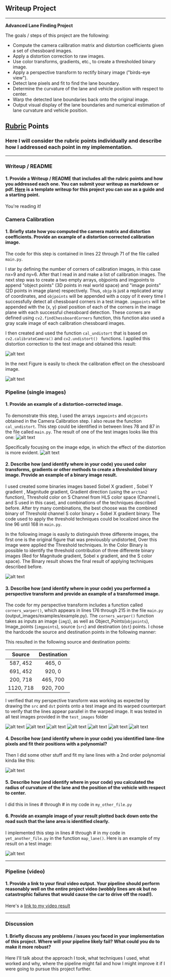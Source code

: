 ## Writeup Project

---

**Advanced Lane Finding Project**

The goals / steps of this project are the following:

* Compute the camera calibration matrix and distortion coefficients given a set of chessboard images.
* Apply a distortion correction to raw images.
* Use color transforms, gradients, etc., to create a thresholded binary image.
* Apply a perspective transform to rectify binary image ("birds-eye view").
* Detect lane pixels and fit to find the lane boundary.
* Determine the curvature of the lane and vehicle position with respect to center.
* Warp the detected lane boundaries back onto the original image.
* Output visual display of the lane boundaries and numerical estimation of lane curvature and vehicle position.

[//]: # (Image References)

[image1_distort]: ./output_images/calibration_result_1.png "Undistorted_1"
[image2_distort]: ./output_images/calibration_result_2.png "Undistorted_1"
[image1_undistort]: ./output_images/distortion_corrected_0.png "Test Distortion Corrected 1"
[image2_undistort]: ./output_images/distortion_corrected_1.png "Test Distortion Corrected 2"
[image1_threshold]: ./output_images/gradient_threshold_0.png "Threshold result"
[image1_warped]: ./output_images/wraped_0.png "Warped 1"
[image2_warped]: ./output_images/wraped_1.png "Warped 2"
[image3_warped]: ./output_images/wraped_2.png "Warped 3"
[image4_warped]: ./output_images/wraped_3.png "Warped 4"
[image5_warped]: ./output_images/wraped_4.png "Warped 5"
[image6_warped]: ./output_images/wraped_5.png "Warped 6"
[image7_warped]: ./output_images/wraped_6.png "Warped 7"
[image2]: ./test_images/test1.jpg "Road Transformed"
[image3]: ./examples/binary_combo_example.jpg "Binary Example"
[image4]: ./examples/warped_straight_lines.jpg "Warp Example"
[image5]: ./examples/color_fit_lines.jpg "Fit Visual"
[image6]: ./examples/example_output.jpg "Output"
[video1]: ./project_video.mp4 "Video"

## [Rubric](https://review.udacity.com/#!/rubrics/571/view) Points

### Here I will consider the rubric points individually and describe how I addressed each point in my implementation.  

---

### Writeup / README

#### 1. Provide a Writeup / README that includes all the rubric points and how you addressed each one.  You can submit your writeup as markdown or pdf.  [Here](https://github.com/udacity/CarND-Advanced-Lane-Lines/blob/master/writeup_template.md) is a template writeup for this project you can use as a guide and a starting point.  

You're reading it!

### Camera Calibration

#### 1. Briefly state how you computed the camera matrix and distortion coefficients. Provide an example of a distortion corrected calibration image.

The code for this step is contained in lines 22 through 71 of the file called `main.py`.  

I star by defining the number of corners of calibration images, in this case nx=9 and ny=6. After that I read in and make a list of calibration images. The next step was to create a two empty arrays, objpoints and imgpoints to append "object points" (3D points in real world space) and "image points" (2D points in image plane) respectively.  Thus, `objp` is just a replicated array of coordinates, and `objpoints` will be appended with a copy of it every time I successfully detect all chessboard corners in a test image.  `imgpoints` will be appended with the (x, y) pixel position of each of the corners in the image plane with each successful chessboard detection. These corners are defined using `cv2.findChessboardCorners` function, this function also used a gray scale image of each calibration chessboard images.

I then created and used the function `cal_undistort` that is based on `cv2.calibrateCamera()` and `cv2.undistort() ` functions.  I applied this distortion correction to the test image and obtained this result:

![alt text][image1_distort]

In the next Figure is easily to check the calibration effect on the chessboard image.

![alt text][image2_distort]

### Pipeline (single images)

#### 1. Provide an example of a distortion-corrected image.

To demonstrate this step, I used the arrays `imgpoints` and `objpoints` obtained in the Camera Calibration step. I also reuse the function `cal_undistort`. This step could be identified in between lines 78 and 87 in the file called `main.py`. The result of one of the test images looks like this one:
![alt text][image1_undistort]

Specifically focusing on the image edge, in which the effect of the distortion is more evident.
![alt text][image2_undistort]

#### 2. Describe how (and identify where in your code) you used color transforms, gradients or other methods to create a thresholded binary image.  Provide an example of a binary image result.

I used created some binaries images based Sobel X gradient , Sobel Y gradient , Magnitude gradient, Gradient direction (using the `arctan2` function), Threshold color on S Channel from HLS color space (Channel L and S used in this case), and combinations of the techniques described before. After try many combinations, the best choose was the combined binary of Threshold channel S color binary + Sobel X gradient binary. The code used to apply the threshold techniques could be localized since the line 96 until 168 in `main.py`.

In the following image is easily to distinguish three differente images, the first one is the original figure that was previousbly undistorted, Over this image were applied the Threshold techniques. In the Color Binary is possible to identify the threshold contribution of three differente binary images (Red for Magnitude gradient, Sobel x gradient, and the S color space). The Binary result shows the final result of applying techniques described before.

![alt text][image1_threshold]

#### 3. Describe how (and identify where in your code) you performed a perspective transform and provide an example of a transformed image.

The code for my perspective transform includes a function called `corners_warper()`, which appears in lines 176 through 215 in the file `main.py` (output_images/examples/example.py).  The `corners_warper()` function takes as inputs an image (`img1`), as well as Object_Points(`objpoints`), Image_points (`imgpoints`), source (`src`) and destination (`dst`) points.  I chose the hardcode the source and destination points in the following manner:

This resulted in the following source and destination points:

| Source        | Destination   |
|:-------------:|:-------------:|
| 587, 452      | 465, 0        |
| 691, 452      | 920, 0      |
| 200, 718     | 465, 700      |
| 1120, 718      | 920, 700        |

I verified that my perspective transform was working as expected by drawing the `src` and `dst` points onto a test image and its warped counterpart to verify that the lines appear parallel in the warped image. It was tested in all test images provided in the `test_images` folder

![alt text][image1_warped]
![alt text][image2_warped]
![alt text][image3_warped]
![alt text][image4_warped]
![alt text][image5_warped]
![alt text][image6_warped]
![alt text][image7_warped]

#### 4. Describe how (and identify where in your code) you identified lane-line pixels and fit their positions with a polynomial?

Then I did some other stuff and fit my lane lines with a 2nd order polynomial kinda like this:

![alt text][image5]

#### 5. Describe how (and identify where in your code) you calculated the radius of curvature of the lane and the position of the vehicle with respect to center.

I did this in lines # through # in my code in `my_other_file.py`

#### 6. Provide an example image of your result plotted back down onto the road such that the lane area is identified clearly.

I implemented this step in lines # through # in my code in `yet_another_file.py` in the function `map_lane()`.  Here is an example of my result on a test image:

![alt text][image6]

---

### Pipeline (video)

#### 1. Provide a link to your final video output.  Your pipeline should perform reasonably well on the entire project video (wobbly lines are ok but no catastrophic failures that would cause the car to drive off the road!).

Here's a [link to my video result](./project_video.mp4)

---

### Discussion

#### 1. Briefly discuss any problems / issues you faced in your implementation of this project.  Where will your pipeline likely fail?  What could you do to make it more robust?

Here I'll talk about the approach I took, what techniques I used, what worked and why, where the pipeline might fail and how I might improve it if I were going to pursue this project further.  
